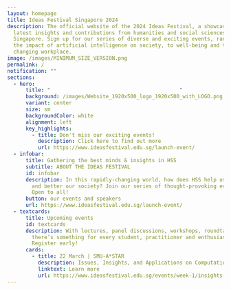 ```yaml
---
layout: homepage
title: Ideas Festival Singapore 2024
description: The official website of the 2024 Ideas Festival, a showcase of the
  latest insights and contributions from humanities and social sciences (HSS) in
  Singapore. Sign up for our series of diverse and exciting events, ranging from
  the impact of artificial intelligence on society, to well-being and the
  changing workplace.
image: /images/MINIMUM_SIZE_VERSION.png
permalink: /
notification: ""
sections:
  - hero:
      title: "                                          "
      background: /images/Website_1920x500_logo_1920x500_with_LOGO.png
      variant: center
      size: sm
      backgroundColor: white
      alignment: left
      key_highlights:
        - title: Don't miss our exciting events!
          description: Click here to find out more
          url: https://www.ideasfestival.edu.sg/launch-event/
  - infobar:
      title: Gathering the best minds & insights in HSS
      subtitle: ABOUT THE IDEAS FESTIVAL
      id: infobar
      description: In this rapidly-changing world, how does HSS help us to understand
        and better our society? Join our series of thought-provoking events.
        Open to all!
      button: our events and speakers
      url: https://www.ideasfestival.edu.sg/launch-event/
  - textcards:
      title: Upcoming events
      id: textcards
      description: With lectures, panel discussions, workshops, roundtables and more,
        there’s something for every student, practitioner and enthusiast alike.
        Register early!
      cards:
        - title: 22 March | SMU-A*STAR
          description: Issues, Insights, and Applications on Computational Social Science
          linktext: Learn more
          url: https://www.ideasfestival.edu.sg/events/week-1/insights-and-applications/
---
```

